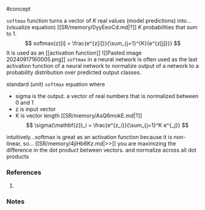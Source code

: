 #concept

`softmax` function turns a vector of $K$ real values (model predictions) into... (visualize equation)
[[SR/memory/0yyEeoCd.md|?]]
$K$ probabilities that sum to 1.
$$
softmax(z)[i] = \frac{e^{z[i]}}{\sum_{j=1}^{K}{e^{z[j]}}}
$$
It is used as an [[activation function]] 
![[Pasted image 20240917160005.png]]
 `softmax` in a neural network is often used as the last activation function of a neural network to normalize output of a network to a probability distribution over predicted output classes.



standard (unit) `softmax` equation where
- sigma is the output. a vector of real numbers that is normalized between 0 and 1
- z is input vector
- K is vector length
[[SR/memory/AsQ6mokE.md|?]]
$$
\sigma(\mathbf{z})_i = \frac{e^{z_i}}{\sum_{j=1}^K e^{_j}}
$$



intuitively...softmax is great as an activation function because it is non-linear, so... [[SR/memory/4jiHb6Kz.md|>>]] you are maximizing the difference in the dot product between vectors. and normalize across all dot products



### References
1. 

### Notes




